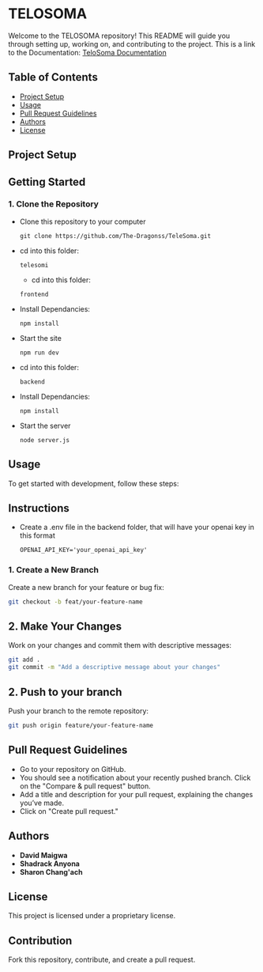 # TELOSOMA 

Welcome to the TELOSOMA repository! This README will guide you through setting up, working on, and contributing to the project. This is a link to the Documentation: [TeloSoma Documentation](https://drive.google.com/file/d/1Y9M_s16-3jx55_B9glLfm9BwDFZQOLib/view?usp=sharing)

## Table of Contents

- [Project Setup](#project-setup)
- [Usage](#usage)
- [Pull Request Guidelines](#pull-request-guidelines)
- [Authors](#authors)
- [License](#license)

## Project Setup
## Getting Started
### 1. Clone the Repository

- Clone this repository to your computer
  ```
  git clone https://github.com/The-Dragonss/TeleSoma.git
  ```
- cd into this folder:
  ```
  telesomi
  ```
  - cd into this folder:
  ```
  frontend
  ```
- Install Dependancies:
  ```
  npm install
   ```
- Start the site
   ```
  npm run dev
   ```
- cd into this folder:
  ```
  backend
  ```
- Install Dependancies:
  ```
  npm install
   ```
- Start the server
   ```
  node server.js
   ```

## Usage

To get started with development, follow these steps:

## Instructions

- Create a .env file in the backend folder, that will have your openai key in this format
   ```
  OPENAI_API_KEY='your_openai_api_key'
   
   ```

### 1. Create a New Branch

Create a new branch for your feature or bug fix:

```bash
git checkout -b feat/your-feature-name
```
## 2. Make Your Changes

Work on your changes and commit them with descriptive messages:

```bash
git add .
git commit -m "Add a descriptive message about your changes"
```
## 2. Push to your branch

Push your branch to the remote repository:

```bash
git push origin feature/your-feature-name
```

## Pull Request Guidelines
- Go to your repository on GitHub.
- You should see a notification about your recently pushed branch. Click on the "Compare & pull request" button.
- Add a title and description for your pull request, explaining the changes you’ve made.
- Click on "Create pull request."

## Authors
- **David Maigwa** 
- **Shadrack Anyona** 
- **Sharon Chang'ach**

## License

This project is licensed under a proprietary license. 

## Contribution

Fork this repository, contribute, and create a pull request.
